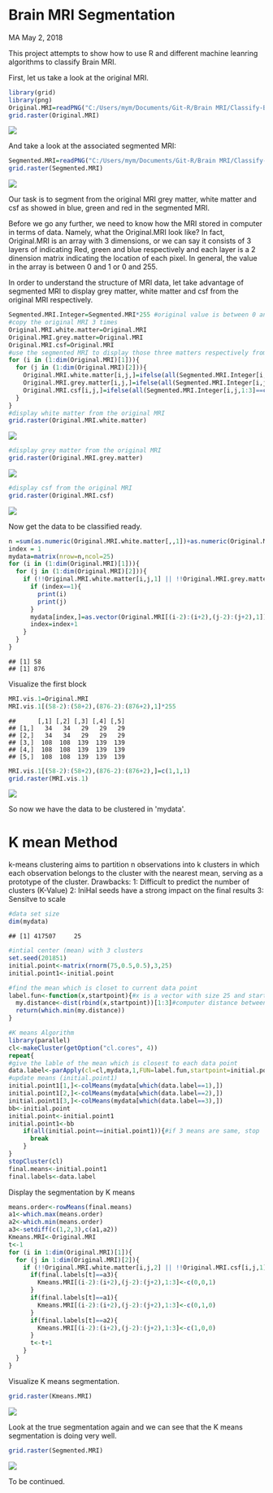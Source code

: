 Brain MRI Segmentation
================
MA
May 2, 2018

This project attempts to show how to use R and different machine leanring algorithms to classify Brain MRI.

First, let us take a look at the original MRI.

``` r
library(grid)
library(png)
Original.MRI=readPNG("C:/Users/mym/Documents/Git-R/Brain MRI/Classify-Brain-MRI-by-Machine-Learning-in-R/110_2_orig.png")
grid.raster(Original.MRI)
```

![](MRI_files/figure-markdown_github/unnamed-chunk-1-1.png)

And take a look at the associated segmented MRI:

``` r
Segmented.MRI=readPNG("C:/Users/mym/Documents/Git-R/Brain MRI/Classify-Brain-MRI-by-Machine-Learning-in-R/110_2_seg.png")
grid.raster(Segmented.MRI)
```

![](MRI_files/figure-markdown_github/unnamed-chunk-2-1.png)

Our task is to segment from the original MRI grey matter, white matter and csf as showed in blue, green and red in the segmented MRI.

Before we go any further, we need to know how the MRI stored in computer in terms of data. Namely, what the Original.MRI look like? In fact, Original.MRI is an array with 3 dimensions, or we can say it consists of 3 layers of indicating Red, green and blue respectively and each layer is a 2 dinension matrix indicating the location of each pixel. In general, the value in the array is between 0 and 1 or 0 and 255.

In order to understand the structure of MRI data, let take advantage of segmented MRI to display grey matter, white matter and csf from the original MRI respectively.

``` r
Segmented.MRI.Integer=Segmented.MRI*255 #original value is between 0 and 1. This converts them into integers
#copy the original MRI 3 times
Original.MRI.white.matter=Original.MRI
Original.MRI.grey.matter=Original.MRI
Original.MRI.csf=Original.MRI
#use the segmented MRI to display those three matters respectively from the original MRI.
for (i in (1:dim(Original.MRI)[1])){
  for (j in (1:dim(Original.MRI)[2])){
    Original.MRI.white.matter[i,j,]=ifelse(all(Segmented.MRI.Integer[i,j,1:3]==c(0,255,0)),c(1,1,1),c(0,0,0))
    Original.MRI.grey.matter[i,j,]=ifelse(all(Segmented.MRI.Integer[i,j,1:3]==c(0,0,255)),c(1,1,1),c(0,0,0))
    Original.MRI.csf[i,j,]=ifelse(all(Segmented.MRI.Integer[i,j,1:3]==c(255,0,0)),c(1,1,1),c(0,0,0))
  }
}
#display white matter from the original MRI
grid.raster(Original.MRI.white.matter)
```

![](MRI_files/figure-markdown_github/unnamed-chunk-3-1.png)

``` r
#display grey matter from the original MRI
grid.raster(Original.MRI.grey.matter)
```

![](MRI_files/figure-markdown_github/unnamed-chunk-4-1.png)

``` r
#display csf from the original MRI
grid.raster(Original.MRI.csf)
```

![](MRI_files/figure-markdown_github/unnamed-chunk-5-1.png)

Now get the data to be classified ready.

``` r
n =sum(as.numeric(Original.MRI.white.matter[,,1])+as.numeric(Original.MRI.grey.matter[,,1])+as.numeric(Original.MRI.csf[,,1])) #total pixels to be classified
index = 1
mydata=matrix(nrow=n,ncol=25)
for (i in (1:dim(Original.MRI)[1])){
  for (j in (1:dim(Original.MRI)[2])){
    if (!!Original.MRI.white.matter[i,j,1] || !!Original.MRI.grey.matter[i,j,1] || !!Original.MRI.csf[i,j,1]){
      if (index==1){
        print(i)
        print(j)
      }
      mydata[index,]=as.vector(Original.MRI[(i-2):(i+2),(j-2):(j+2),1])
      index=index+1
    }
  }
}
```

    ## [1] 58
    ## [1] 876

Visualize the first block

``` r
MRI.vis.1=Original.MRI
MRI.vis.1[(58-2):(58+2),(876-2):(876+2),1]*255
```

    ##      [,1] [,2] [,3] [,4] [,5]
    ## [1,]   34   34   29   29   29
    ## [2,]   34   34   29   29   29
    ## [3,]  108  108  139  139  139
    ## [4,]  108  108  139  139  139
    ## [5,]  108  108  139  139  139

``` r
MRI.vis.1[(58-2):(58+2),(876-2):(876+2),]=c(1,1,1)
grid.raster(MRI.vis.1)
```

![](MRI_files/figure-markdown_github/unnamed-chunk-7-1.png)

So now we have the data to be clustered in 'mydata'.

K mean Method
=============

k-means clustering aims to partition n observations into k clusters in which each observation belongs to the cluster with the nearest mean, serving as a prototype of the cluster. Drawbacks: 1: Difficult to predict the number of clusters (K-Value)
2: IniHal seeds have a strong impact on the final results 3: Sensitve to scale

``` r
#data set size
dim(mydata)
```

    ## [1] 417507     25

``` r
#intial center (mean) with 3 clusters
set.seed(201851)
initial.point<-matrix(rnorm(75,0.5,0.5),3,25) 
initial.point1<-initial.point

#find the mean which is closet to current data point
label.fun<-function(x,startpoint){#x is a vector with size 25 and startpoint is a 3 by 25 matrix
  my.distance<-dist(rbind(x,startpoint))[1:3]#computer distance between x and each row of starpoint
  return(which.min(my.distance))
}

#K means Algorithm
library(parallel)
cl<-makeCluster(getOption("cl.cores", 4))
repeat{
#give the lable of the mean which is closest to each data point
data.label<-parApply(cl=cl,mydata,1,FUN=label.fun,startpoint=initial.point)
#update means (initial.point1)
initial.point1[1,]<-colMeans(mydata[which(data.label==1),])
initial.point1[2,]<-colMeans(mydata[which(data.label==2),])
initial.point1[3,]<-colMeans(mydata[which(data.label==3),])
bb<-initial.point
initial.point<-initial.point1
initial.point1<-bb
    if(all(initial.point==initial.point1)){#if 3 means are same, stop
      break
    }
}
stopCluster(cl)
final.means<-initial.point1
final.labels<-data.label
```

Display the segmentation by K means

``` r
means.order<-rowMeans(final.means)
a1<-which.max(means.order)
a2<-which.min(means.order)
a3<-setdiff(c(1,2,3),c(a1,a2))
Kmeans.MRI<-Original.MRI
t<-1
for (i in 1:dim(Original.MRI)[1]){
  for (j in 1:dim(Original.MRI)[2]){
    if (!!Original.MRI.white.matter[i,j,2] || !!Original.MRI.csf[i,j,1] || !!Original.MRI.grey.matter[i,j,3]){
      if(final.labels[t]==a3){
        Kmeans.MRI[(i-2):(i+2),(j-2):(j+2),1:3]<-c(0,0,1)
      }
      if(final.labels[t]==a1){
        Kmeans.MRI[(i-2):(i+2),(j-2):(j+2),1:3]<-c(0,1,0)
      }
      if(final.labels[t]==a2){
        Kmeans.MRI[(i-2):(i+2),(j-2):(j+2),1:3]<-c(1,0,0)
      }
      t<-t+1
    }
  }
}
```

Visualize K means segmentation.

``` r
grid.raster(Kmeans.MRI)
```

![](MRI_files/figure-markdown_github/unnamed-chunk-10-1.png)

Look at the true segmentation again and we can see that the K means segmentation is doing very well.

``` r
grid.raster(Segmented.MRI)
```

![](MRI_files/figure-markdown_github/unnamed-chunk-11-1.png)


To be continued.
